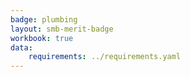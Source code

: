 ```yaml
---
badge: plumbing
layout: smb-merit-badge
workbook: true
data:
    requirements: ../requirements.yaml
---
```

